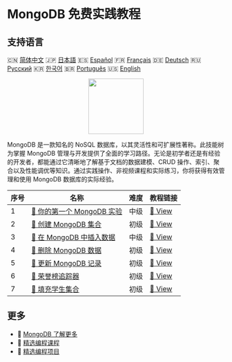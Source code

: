 # MongoDB 免费实践教程

## 支持语言

🇨🇳 [简体中文](README_zh.md) 🇯🇵 [日本語](README_ja.md) 🇪🇸 [Español](README_es.md) 🇫🇷 [Français](README_fr.md) 🇩🇪 [Deutsch](README_de.md) 🇷🇺 [Русский](README_ru.md) 🇰🇷 [한국어](README_ko.md) 🇧🇷 [Português](README_pt.md) 🇺🇸 [English](README.md) 

<div align="center">
<img width="128px" src="https://file.labex.io/path/iL7seSYd8jLs.png">
</div>

MongoDB 是一款知名的 NoSQL 数据库，以其灵活性和可扩展性著称。此技能树为掌握 MongoDB 管理与开发提供了全面的学习路径。无论是初学者还是有经验的开发者，都能通过它清晰地了解基于文档的数据建模、CRUD 操作、索引、聚合以及性能调优等知识。通过实践操作、非视频课程和实际练习，你将获得有效管理和使用 MongoDB 数据库的实际经验。

|   序号 | 名称                                                                                              | 难度   | 教程链接                                                                                 |
|--------|---------------------------------------------------------------------------------------------------|--------|------------------------------------------------------------------------------------------|
|      1 | [📖 你的第一个 MongoDB 实验](https://labex.io/zh/tutorials/mongodb-your-first-mongodb-lab-420660) | 中级   | [🔗 View](https://labex.io/zh/tutorials/mongodb-your-first-mongodb-lab-420660)           |
|      2 | [📖 创建 MongoDB 集合](https://labex.io/zh/tutorials/mongodb-create-mongodb-collection-420695)    | 初级   | [🔗 View](https://labex.io/zh/tutorials/mongodb-create-mongodb-collection-420695)        |
|      3 | [📖 在 MongoDB 中插入数据](https://labex.io/zh/tutorials/mongodb-insert-data-in-mongodb-420696)   | 中级   | [🔗 View](https://labex.io/zh/tutorials/mongodb-insert-data-in-mongodb-420696)           |
|      4 | [📖 删除 MongoDB 数据](https://labex.io/zh/tutorials/mongodb-delete-mongodb-data-420822)          | 初级   | [🔗 View](https://labex.io/zh/tutorials/mongodb-delete-mongodb-data-420822)              |
|      5 | [📖 更新 MongoDB 记录](https://labex.io/zh/tutorials/mongodb-update-mongodb-records-420823)       | 初级   | [🔗 View](https://labex.io/zh/tutorials/mongodb-update-mongodb-records-420823)           |
|      6 | [📖 荣誉榜追踪器](https://labex.io/zh/tutorials/mongodb-honor-roll-tracker-425476)                | 初级   | [🔗 View](https://labex.io/zh/tutorials/mongodb-honor-roll-tracker-425476)               |
|      7 | [📖 填充学生集合](https://labex.io/zh/tutorials/mongodb-populate-the-students-collection-425481)  | 初级   | [🔗 View](https://labex.io/zh/tutorials/mongodb-populate-the-students-collection-425481) |

## 更多

- 🔗 [MongoDB 了解更多](https://labex.io/zh/skilltrees/mongodb)
- 🔗 [精选编程课程](https://github.com/labex-labs/awesome-programming-courses)
- 🔗 [精选编程项目](https://github.com/labex-labs/awesome-programming-projects)

